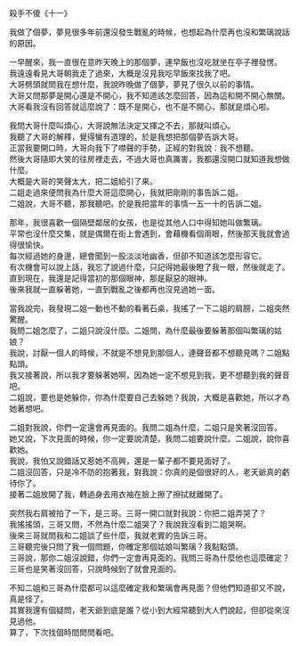 殺手不傻《十一》  
  
我做了個夢，夢見很多年前還沒發生戰亂的時候，也想起為什麼再也沒和繁璃說話的原因。  
  
一早醒來，我一直很在意昨天晚上的那個夢，連早飯也沒吃就坐在亭子裡發愣。  
我遠遠看見大哥朝我走了過來，大概是沒見我吃早飯來找我了吧。  
大哥劈頭就問我在想什麼，我說昨晚做了個夢，夢見了很久以前的事情。  
大哥又問那夢是開心還是不開心，我不知道該怎麼回答，因為這和開不開心無關。  
大哥看我沒有回答就這麼說了：既不是開心，也不是不開心，那就是煩心啦。  
  
我問大哥什麼叫煩心，大哥說無法決定又揮之不去，那就叫煩心。  
我聽了大哥的解釋，覺得蠻有道理的，於是我想把那個夢告訴大哥。  
正當我要開口時，大哥向我下了噤聲的手勢，正經的對我說：我不想聽。  
然後大哥隨即大笑的往房裡走去，不過大哥也真厲害，我都還沒開口就知道我想做什麼。  
大概是大哥的笑聲太大，把二姐給引了來。  
二姐走過來便問我為什麼大哥這麼開心，我就把剛剛的事告訴二姐。  
二姐說，大哥不聽，那我聽吧。於是我把當年的事情一五一十的告訴二姐。  
  
那年，我很喜歡一個隔壁鄰居的女孩，也是從其他人口中得知她叫做繁璃。  
平常也沒什麼交集，就是偶爾在街上會遇到，會藉機看個兩眼，然後那天我就會過得很愉快。  
每次經過她的身邊，總會聞到一股淡淡地幽香，但卻不知道該怎麼形容它。  
有次機會可以說上話，我忘了說過什麼，只記得她最後瞪了我一眼，然後就走了。  
直到現在，我還是記得當初的那個眼神，那是厭惡的眼神。  
後來我就一直躲著她，一直到戰亂之後都再也沒見過她一面。  
  
當我說完，我發現二姐一動也不動的看著石桌，我搖了一下二姐的肩膀，二姐突然驚醒。  
我問二姐怎麼了，二姐只說沒什麼。二姐問，為什麼最後要躲著那個叫繁璃的姑娘？  
我說，討厭一個人的時候，不就是不想見到那個人，連聲音都不想聽見嗎？二姐點點頭。  
我又接著說，所以我才要躲著她啊，因為她一定不想見到我，更不想聽到我的聲音吧。  
二姐說，要也是她躲你，你為什麼要自己去躲她？我說，大概是喜歡她，所以才為她著想吧。  
  
二姐對我說，你們一定還會再見面的。我問二姐為什麼，二姐只是笑著沒回答。  
她又說，下次見面的時候，你一定要說清楚。我問二姐要說什麼。二姐說，說你喜歡她。  
我說，我怕又說錯話又惹她不高興，還是一輩子都不要見面好了。  
二姐沒回答，只是冷不防的抱著我，對我說：你真的是個很好的人，老天爺真的虧待你了。  
接著二姐放開了我，轉過身去用衣袖在臉上擦了擦拭就離開了。  
  
突然我右肩被拍了一下，是三哥。三哥一開口就對我說：你把二姐弄哭了？  
我搖搖頭，三哥又問，不然為什麼二姐哭了？我說我沒看到二姐哭啊。  
後來三哥就問我和二姐談了些什麼，我就老實的告訴三哥。  
三哥聽完後只問了我一個問題，你確定那個姑娘叫繁璃？我點點頭。  
三哥說，那你二姐沒說錯，你們一定會再見面的。我問三哥為什麼他也這麼確定？  
三哥也是笑著沒回答，只說時候到了就會見面的。  
  
不知二姐和三哥為什麼都可以這麼確定我和繁璃會再見面？但他們知道卻又不說，真是怪了。  
其實我還有個疑問，老天爺到底是誰？從小到大經常聽到大人們說起，但卻從來沒見過他。  
算了，下次找個時間問問看吧。  
